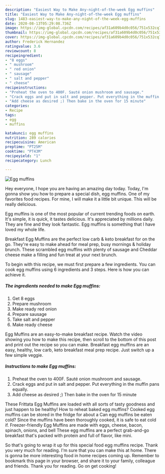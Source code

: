 ```yaml
---
description: "Easiest Way to Make Any-night-of-the-week Egg muffins"
title: "Easiest Way to Make Any-night-of-the-week Egg muffins"
slug: 1483-easiest-way-to-make-any-night-of-the-week-egg-muffins
date: 2020-08-13T05:29:08.736Z
image: https://img-global.cpcdn.com/recipes/af31a609b4d0c056/751x532cq70/egg-muffins-recipe-main-photo.jpg
thumbnail: https://img-global.cpcdn.com/recipes/af31a609b4d0c056/751x532cq70/egg-muffins-recipe-main-photo.jpg
cover: https://img-global.cpcdn.com/recipes/af31a609b4d0c056/751x532cq70/egg-muffins-recipe-main-photo.jpg
author: Frederick Hernandez
ratingvalue: 3.6
reviewcount: 8
recipeingredient:
- "8 eggs"
- " mushroom"
- " red onion"
- " sausage"
- " salt and pepper"
- " cheese"
recipeinstructions:
- "Preheat the oven to 400F. Sauté onion mushroom and sausage."
- "Crack eggs and put in salt and pepper. Put everything in the muffin pans equally."
- "Add cheese as desired ;) Then bake in the oven for 15 minute"
categories:
- Recipe
tags:
- egg
- muffins

katakunci: egg muffins 
nutrition: 289 calories
recipecuisine: American
preptime: "PT25M"
cooktime: "PT43M"
recipeyield: "1"
recipecategory: Lunch

---
```



![Egg muffins](https://img-global.cpcdn.com/recipes/af31a609b4d0c056/751x532cq70/egg-muffins-recipe-main-photo.jpg)

Hey everyone, I hope you are having an amazing day today. Today, I'm gonna show you how to prepare a special dish, egg muffins. One of my favorites food recipes. For mine, I will make it a little bit unique. This will be really delicious.

Egg muffins is one of the most popular of current trending foods on earth. It's simple, it is quick, it tastes delicious. It's appreciated by millions daily. They are fine and they look fantastic. Egg muffins is something that I have loved my whole life.

Breakfast Egg Muffins are the perfect low carb &amp; keto breakfast for on the go. They&#39;re easy to make ahead for meal prep, busy mornings &amp; holiday brunch. These scrambled egg muffins with plenty of sausage and Cheddar cheese make a filling and fun treat at your next brunch.


To begin with this recipe, we must first prepare a few ingredients. You can cook egg muffins using 6 ingredients and 3 steps. Here is how you can achieve it.

<!--inarticleads1-->

##### The ingredients needed to make Egg muffins:

1. Get 8 eggs
1. Prepare  mushroom
1. Make ready  red onion
1. Prepare  sausage
1. Take  salt and pepper
1. Make ready  cheese


Egg Muffins are an easy-to-make breakfast recipe. Watch the video showing you how to make this recipe, then scroll to the bottom of this post and print out the recipe so you can make. Breakfast egg muffins are an easy, healthy, low carb, keto breakfast meal prep recipe. Just switch up a few simple veggie. 

<!--inarticleads2-->

##### Instructions to make Egg muffins:

1. Preheat the oven to 400F. Sauté onion mushroom and sausage.
1. Crack eggs and put in salt and pepper. Put everything in the muffin pans equally.
1. Add cheese as desired ;) Then bake in the oven for 15 minute


These Frittata Egg Muffins are loaded with all sorts of tasty goodness and just happen to be healthy! How to reheat baked egg muffins? Cooked egg muffins can be stored in the fridge for about a Can egg muffins be eaten cold? Since the muffins have been thoroughly cooked, it is safe to eat cold if. Freezer-friendly Egg Muffins are made with eggs, cheese, bacon, spinach, onions, and bell These egg muffins are a perfect grab-and-go breakfast that&#39;s packed with protein and full of flavor, like mini. 

So that's going to wrap it up for this special food egg muffins recipe. Thank you very much for reading. I'm sure that you can make this at home. There is gonna be more interesting food in home recipes coming up. Remember to bookmark this page in your browser, and share it to your family, colleague and friends. Thank you for reading. Go on get cooking!
